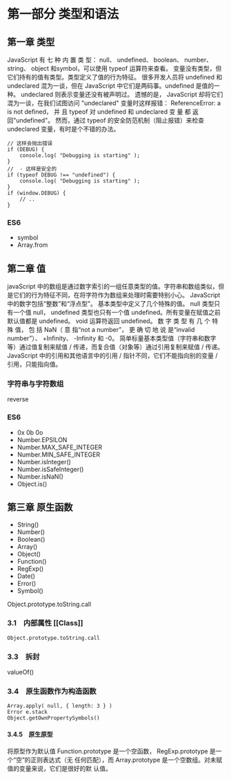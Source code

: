 # 第一部分 类型和语法
## 第一章 类型
JavaScript 有 七 种 内 置 类 型： null、 undefined、 boolean、 number、 string、 object 和symbol，可以使用 typeof 运算符来查看。
变量没有类型，但它们持有的值有类型。类型定义了值的行为特征。
很多开发人员将 undefined 和 undeclared 混为一谈，但在 JavaScript 中它们是两码事。undefined 是值的一种。 undeclared 则表示变量还没有被声明过。
遗憾的是， JavaScript 却将它们混为一谈，在我们试图访问 "undeclared" 变量时这样报错： ReferenceError: a is not defined， 并 且 typeof 对 undefined 和 undeclared 变 量 都 返 回"undefined"。
然而，通过 typeof 的安全防范机制（阻止报错）来检查 undeclared 变量，有时是个不错的办法。
	
	// 这样会抛出错误
	if (DEBUG) {
		console.log( "Debugging is starting" );
	}
	//  - 这样是安全的
	if (typeof DEBUG !== "undefined") {
		console.log( "Debugging is starting" );
	}
	if (window.DEBUG) {
		// ..
	}

### ES6

 - symbol
 - Array.from

## 第二章 值
javaScript 中的数组是通过数字索引的一组任意类型的值。字符串和数组类似，但是它们的行为特征不同，在将字符作为数组来处理时需要特别小心。
JavaScript 中的数字包括“整数”和“浮点型”。
基本类型中定义了几个特殊的值。
null 类型只有一个值 null， undefined 类型也只有一个值 undefined。所有变量在赋值之前默认值都是 undefined。 void 运算符返回 undefined。
数 字 类 型 有 几 个 特 殊 值， 包 括 NaN（ 意 指“not a number”， 更 确 切 地 说 是“invalid number”）、 +Infinity、 -Infinity 和 -0。
简单标量基本类型值（字符串和数字等）通过值复制来赋值 / 传递，而复合值（对象等）通过引用复制来赋值 / 传递。 
JavaScript 中的引用和其他语言中的引用 / 指针不同，它们不能指向别的变量 / 引用，只能指向值。
### 字符串与字符数组
reverse

### ES6

 - 0x 0b 0o
 - Number.EPSILON
 - Number.MAX_SAFE_INTEGER
 - Number.MIN_SAFE_INTEGER
 - Number.isInteger()
 - Number.isSafeInteger()
 - Number.isNaN()
 - Object.is() 

## 第三章 原生函数
 - String()
 - Number()
 - Boolean()
 - Array()
 - Object()
 - Function()
 - RegExp()
 - Date()
 - Error()
 - Symbol()

Object.prototype.toString.call

### 3.1　内部属性 [[Class]]

    Object.prototype.toString.call

### 3.3　拆封
valueOf()

### 3.4　原生函数作为构造函数

    Array.apply( null, { length: 3 } )
    Error e.stack
    Object.getOwnPropertySymbols()

#### 3.4.5　原生原型
将原型作为默认值
Function.prototype 是一个空函数， RegExp.prototype 是一个“空”的正则表达式（无
任何匹配），而 Array.prototype 是一个空数组。对未赋值的变量来说，它们是很好的默
认值。